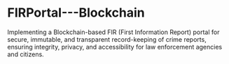 # FIRPortal---Blockchain
Implementing a Blockchain-based FIR (First Information Report) portal for secure, immutable, and transparent record-keeping of crime reports, ensuring integrity, privacy, and accessibility for law enforcement agencies and citizens.
